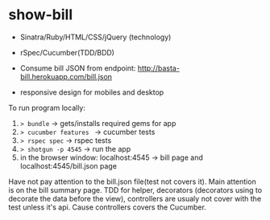# show-bill

+ Sinatra/Ruby/HTML/CSS/jQuery (technology)
+ rSpec/Cucumber(TDD/BDD)

+ Consume bill JSON from endpoint:
http://basta-bill.herokuapp.com/bill.json

+ responsive design for mobiles and desktop

To run program locally:

1. ```> bundle```  -> gets/installs required gems for app<br />
2. ```> cucumber features ```  -> cucumber tests <br />
3. ```> rspec spec``` -> rspec tests<br />
4. ```> shotgun -p 4545``` -> run the app<br />
5. in the browser window: localhost:4545 -> bill page and localhost:4545/bill.json page<br />


Have not pay attention to the bill.json file(test not covers it). Main attention is on the bill summary page.
TDD for helper, decorators (decorators using to decorate the data before the view), controllers are usualy not cover with the test unless it's api. Cause controllers covers the Cucumber. 

